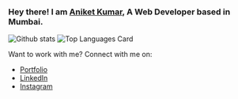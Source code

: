 ### Hey there! I am [Aniket Kumar](https://aniket-kumar.web.app), A Web Developer based in Mumbai.

<!--

Here are some ideas to get you started:

- 🔭 I’m currently working on ...
- 🌱 I’m currently learning ...
- 👯 I’m looking to collaborate on ...
- 🤔 I’m looking for help with ...
- 💬 Ask me about ...
- 📫 How to reach me: ...
- 😄 Pronouns: ...
- ⚡ Fun fact: ...
-->
![Github stats](https://github-readme-stats.vercel.app/api?username=ak-301&theme=highcontrast&show_icons=true&count_private=true)
![Top Languages Card](https://github-readme-stats.vercel.app/api/top-langs/?username=ak-301&layout=compact)

Want to work with me? Connect with me on:
* [Portfolio](https://aniketkumar.info/)
* [LinkedIn](https://www.linkedin.com/in/aniketkumar30)
* [Instagram](https://www.instagram.com/aniket__kumarrr)
<!-- -->
